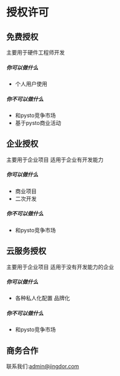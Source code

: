 # 授权许可

## 免费授权
主要用于硬件工程师开发

##### 你可以做什么
- 个人用户使用

##### 你不可以做什么
- 和pysto竞争市场
- 基于pysto商业活动

## 企业授权
主要用于企业项目 适用于企业有开发能力

##### 你可以做什么
- 商业项目
- 二次开发

##### 你不可以做什么
- 和pysto竞争市场

## 云服务授权
主要用于企业项目 适用于没有开发能力的企业

##### 你可以做什么
- 各种私人化配置 品牌化

##### 你不可以做什么
- 和pysto竞争市场

## 商务合作
联系我们:admin@jingdor.com